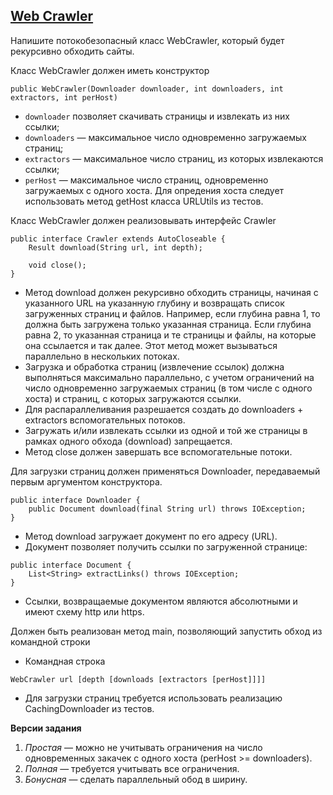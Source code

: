 ## [Web Crawler](WebCrawler.java)
Напишите потокобезопасный класс WebCrawler, который будет рекурсивно обходить сайты.

Класс WebCrawler должен иметь конструктор
```
public WebCrawler(Downloader downloader, int downloaders, int extractors, int perHost)
```                
* `downloader` позволяет скачивать страницы и извлекать из них ссылки;
* `downloaders` — максимальное число одновременно загружаемых страниц;
* `extractors` — максимальное число страниц, из которых извлекаются ссылки;
* `perHost` — максимальное число страниц, одновременно загружаемых c одного хоста. Для опредения хоста следует использовать метод getHost класса URLUtils из тестов.

Класс WebCrawler должен реализовывать интерфейс Crawler
```
public interface Crawler extends AutoCloseable {
    Result download(String url, int depth);

    void close();
}
```                
* Метод download должен рекурсивно обходить страницы, начиная с указанного URL на указанную глубину и возвращать список загруженных страниц и файлов. Например, если глубина равна 1, то должна быть загружена только указанная страница. Если глубина равна 2, то указанная страница и те страницы и файлы, на которые она ссылается и так далее. Этот метод может вызываться параллельно в нескольких потоках.
* Загрузка и обработка страниц (извлечение ссылок) должна выполняться максимально параллельно, с учетом ограничений на число одновременно загружаемых страниц (в том числе с одного хоста) и страниц, с которых загружаются ссылки.
* Для распараллеливания разрешается создать до downloaders + extractors вспомогательных потоков.
* Загружать и/или извлекать ссылки из одной и той же страницы в рамках одного обхода (download) запрещается.
* Метод close должен завершать все вспомогательные потоки.

Для загрузки страниц должен применяться Downloader, передаваемый первым аргументом конструктора.
```
public interface Downloader {
    public Document download(final String url) throws IOException;
}
```               
* Метод download загружает документ по его адресу (URL).
* Документ позволяет получить ссылки по загруженной странице:
```
public interface Document {
    List<String> extractLinks() throws IOException;
}
```
* Ссылки, возвращаемые документом являются абсолютными и имеют схему http или https.

Должен быть реализован метод main, позволяющий запустить обход из командной строки
* Командная строка
```
WebCrawler url [depth [downloads [extractors [perHost]]]]
```         
* Для загрузки страниц требуется использовать реализацию CachingDownloader из тестов.

**Версии задания**
1. *Простая* — можно не учитывать ограничения на число одновременных закачек с одного хоста (perHost >= downloaders).
2. *Полная* — требуется учитывать все ограничения.
3. *Бонусная* — сделать параллельный обод в ширину.
